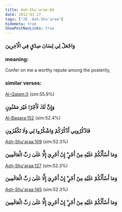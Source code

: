 ```yaml
---
title: Ash-Shu'araa:84
date: 2012-01-27
tags: ["26 .Ash-Shu'araa"]
hidemeta: true 
ShowPostNavLinks: true 
---
```

### وَاجْعَلْ لِي لِسَانَ صِدْقٍ فِي الْآخِرِينَ
### meaning: 
Confer on me a worthy repute among the posterity,
### similar verses: 

[Al-Qalam:3](/68/3) (sim:55.9%)

### وَإِنَّ لَكَ لَأَجْرًا غَيْرَ مَمْنُونٍ

[Al-Baqara:152](/2/152) (sim:52.4%)

### فَاذْكُرُونِي أَذْكُرْكُمْ وَاشْكُرُوا لِي وَلَا تَكْفُرُونِ

[Ash-Shu'araa:109](/26/109) (sim:52.3%)

### وَمَا أَسْأَلُكُمْ عَلَيْهِ مِنْ أَجْرٍ ۖ إِنْ أَجْرِيَ إِلَّا عَلَىٰ رَبِّ الْعَالَمِينَ

[Ash-Shu'araa:127](/26/127) (sim:52.3%)

### وَمَا أَسْأَلُكُمْ عَلَيْهِ مِنْ أَجْرٍ ۖ إِنْ أَجْرِيَ إِلَّا عَلَىٰ رَبِّ الْعَالَمِينَ

[Ash-Shu'araa:145](/26/145) (sim:52.3%)

### وَمَا أَسْأَلُكُمْ عَلَيْهِ مِنْ أَجْرٍ ۖ إِنْ أَجْرِيَ إِلَّا عَلَىٰ رَبِّ الْعَالَمِينَ
